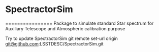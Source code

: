 # SpectractorSim
================
Package to simulate standard Star spectrum for Auxiliary Telescope and Atmospheric calibration purpose



Try to update SpectractorSim
git remote set-url origin git@github.com:LSSTDESC/SpectractorSim.git

